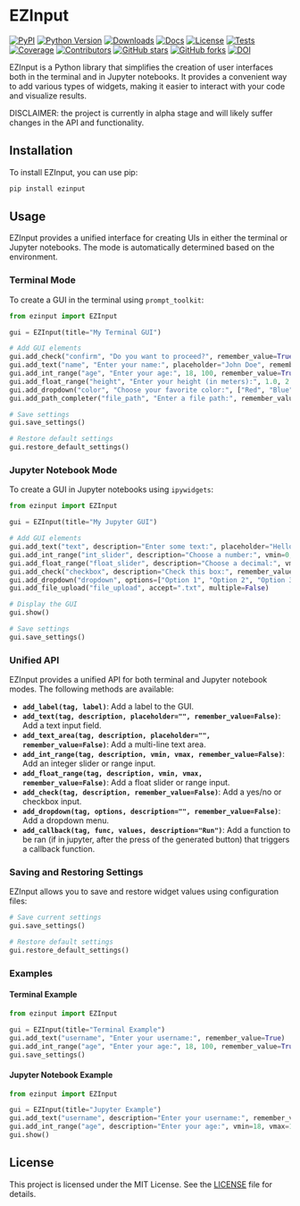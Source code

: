 # EZInput

[![PyPI](https://img.shields.io/pypi/v/ezinput.svg?color=green)](https://pypi.org/project/ezinput)
[![Python Version](https://img.shields.io/pypi/pyversions/ezinput.svg?color=green)](https://python.org)
[![Downloads](https://img.shields.io/pypi/dm/ezinput)](https://pypi.org/project/ezinput)
[![Docs](https://img.shields.io/badge/documentation-link-blueviolet)](https://henriqueslab.github.io/EZInput/ezinput.html)
[![License](https://img.shields.io/github/license/HenriquesLab/EZInput?color=Green)](https://github.com/HenriquesLab/EZInput/blob/main/LICENSE.txt)
[![Tests](https://github.com/HenriquesLab/EZInput/actions/workflows/oncall_test.yml/badge.svg)](https://github.com/HenriquesLab/EZInput/actions/workflows/oncall_test.yml.yml)
[![Coverage](https://img.shields.io/codecov/c/github/HenriquesLab/EZInput.svg?branch=main)](https://img.shields.io/codecov/c/github/HenriquesLab/EZInput?branch=main)
[![Contributors](https://img.shields.io/github/contributors-anon/HenriquesLab/EZInput)](https://github.com/HenriquesLab/EZInput/graphs/contributors)
[![GitHub stars](https://img.shields.io/github/stars/HenriquesLab/EZInput?style=social)](https://github.com/HenriquesLab/EZInput/)
[![GitHub forks](https://img.shields.io/github/forks/HenriquesLab/EZInput?style=social)](https://github.com/HenriquesLab/EZInput/)
[![DOI](https://img.shields.io/badge/Publication-Soon-purple)]()

EZInput is a Python library that simplifies the creation of user interfaces both in the terminal and in Jupyter notebooks. It provides a convenient way to add various types of widgets, making it easier to interact with your code and visualize results.  
  
DISCLAIMER: the project is currently in alpha stage and will likely suffer changes in the API and functionality.

## Installation

To install EZInput, you can use pip:

```bash
pip install ezinput
```

## Usage

EZInput provides a unified interface for creating UIs in either the terminal or Jupyter notebooks. The mode is automatically determined based on the environment.

### Terminal Mode

To create a GUI in the terminal using `prompt_toolkit`:

```python
from ezinput import EZInput

gui = EZInput(title="My Terminal GUI")

# Add GUI elements
gui.add_check("confirm", "Do you want to proceed?", remember_value=True)
gui.add_text("name", "Enter your name:", placeholder="John Doe", remember_value=True)
gui.add_int_range("age", "Enter your age:", 18, 100, remember_value=True)
gui.add_float_range("height", "Enter your height (in meters):", 1.0, 2.5, remember_value=True)
gui.add_dropdown("color", "Choose your favorite color:", ["Red", "Blue", "Green"], remember_value=True)
gui.add_path_completer("file_path", "Enter a file path:", remember_value=True)

# Save settings
gui.save_settings()

# Restore default settings
gui.restore_default_settings()
```

### Jupyter Notebook Mode

To create a GUI in Jupyter notebooks using `ipywidgets`:

```python
from ezinput import EZInput

gui = EZInput(title="My Jupyter GUI")

# Add GUI elements
gui.add_text("text", description="Enter some text:", placeholder="Hello, world!", remember_value=True)
gui.add_int_range("int_slider", description="Choose a number:", vmin=0, vmax=10, remember_value=True)
gui.add_float_range("float_slider", description="Choose a decimal:", vmin=0.0, vmax=1.0, remember_value=True)
gui.add_check("checkbox", description="Check this box:", remember_value=True)
gui.add_dropdown("dropdown", options=["Option 1", "Option 2", "Option 3"], description="Choose an option:", remember_value=True)
gui.add_file_upload("file_upload", accept=".txt", multiple=False)

# Display the GUI
gui.show()

# Save settings
gui.save_settings()
```

### Unified API

EZInput provides a unified API for both terminal and Jupyter notebook modes. The following methods are available:

- **`add_label(tag, label)`**: Add a label to the GUI.
- **`add_text(tag, description, placeholder="", remember_value=False)`**: Add a text input field.
- **`add_text_area(tag, description, placeholder="", remember_value=False)`**: Add a multi-line text area.
- **`add_int_range(tag, description, vmin, vmax, remember_value=False)`**: Add an integer slider or range input.
- **`add_float_range(tag, description, vmin, vmax, remember_value=False)`**: Add a float slider or range input.
- **`add_check(tag, description, remember_value=False)`**: Add a yes/no or checkbox input.
- **`add_dropdown(tag, options, description="", remember_value=False)`**: Add a dropdown menu.
- **`add_callback(tag, func, values, description="Run")`**: Add a function to be ran (if in jupyter, after the press of the generated button) that triggers a callback function.

### Saving and Restoring Settings

EZInput allows you to save and restore widget values using configuration files:

```python
# Save current settings
gui.save_settings()

# Restore default settings
gui.restore_default_settings()
```

### Examples

#### Terminal Example

```python
from ezinput import EZInput

gui = EZInput(title="Terminal Example")
gui.add_text("username", "Enter your username:", remember_value=True)
gui.add_int_range("age", "Enter your age:", 18, 100, remember_value=True)
gui.save_settings()
```

#### Jupyter Notebook Example

```python
from ezinput import EZInput

gui = EZInput(title="Jupyter Example")
gui.add_text("username", description="Enter your username:", remember_value=True)
gui.add_int_range("age", description="Enter your age:", vmin=18, vmax=100, remember_value=True)
gui.show()
```

## License

This project is licensed under the MIT License. See the [LICENSE](LICENSE.txt) file for details.
